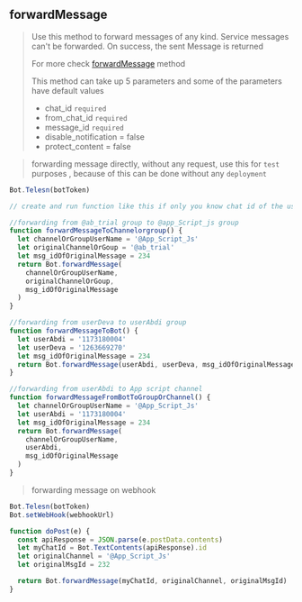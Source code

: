 ## forwardMessage

> Use this method to forward messages of any kind. Service messages can't be forwarded. On success, the sent Message is returned
>
> For more check [forwardMessage](https://core.telegram.org/bots/api#forwardmessage) method
>
> This method can take up 5 parameters and
> some of the parameters have default values
>
> - chat_id `required`
> - from_chat_id `required`
> - message_id `required`
> - disable_notification = false
> - protect_content = false

> forwarding message directly, without any request, use this for `test` purposes , because of this can be done without any `deployment`

```js
Bot.Telesn(botToken)

// create and run function like this if only you know chat id of the user.

//forwarding from @ab_trial group to @app_Script_js group
function forwardMessageToChannelorgroup() {
  let channelOrGroupUserName = '@App_Script_Js'
  let originalChannelOrGoup = '@ab_trial'
  let msg_idOfOriginalMessage = 234
  return Bot.forwardMessage(
    channelOrGroupUserName,
    originalChannelOrGoup,
    msg_idOfOriginalMessage
  )
}

//forwarding from userDeva to userAbdi group
function forwardMessageToBot() {
  let userAbdi = '1173180004'
  let userDeva = '1263669270'
  let msg_idOfOriginalMessage = 234
  return Bot.forwardMessage(userAbdi, userDeva, msg_idOfOriginalMessage)
}

//forwarding from userAbdi to App script channel
function forwardMessageFromBotToGroupOrChannel() {
  let channelOrGroupUserName = '@App_Script_Js'
  let userAbdi = '1173180004'
  let msg_idOfOriginalMessage = 234
  return Bot.forwardMessage(
    channelOrGroupUserName,
    userAbdi,
    msg_idOfOriginalMessage
  )
}
```

> forwarding message on webhook

```js
Bot.Telesn(botToken)
Bot.setWebHook(webhookUrl)

function doPost(e) {
  const apiResponse = JSON.parse(e.postData.contents)
  let myChatId = Bot.TextContents(apiResponse).id
  let originalChannel = '@App_Script_Js'
  let originalMsgId = 232

  return Bot.forwardMessage(myChatId, originalChannel, originalMsgId)
}
```

